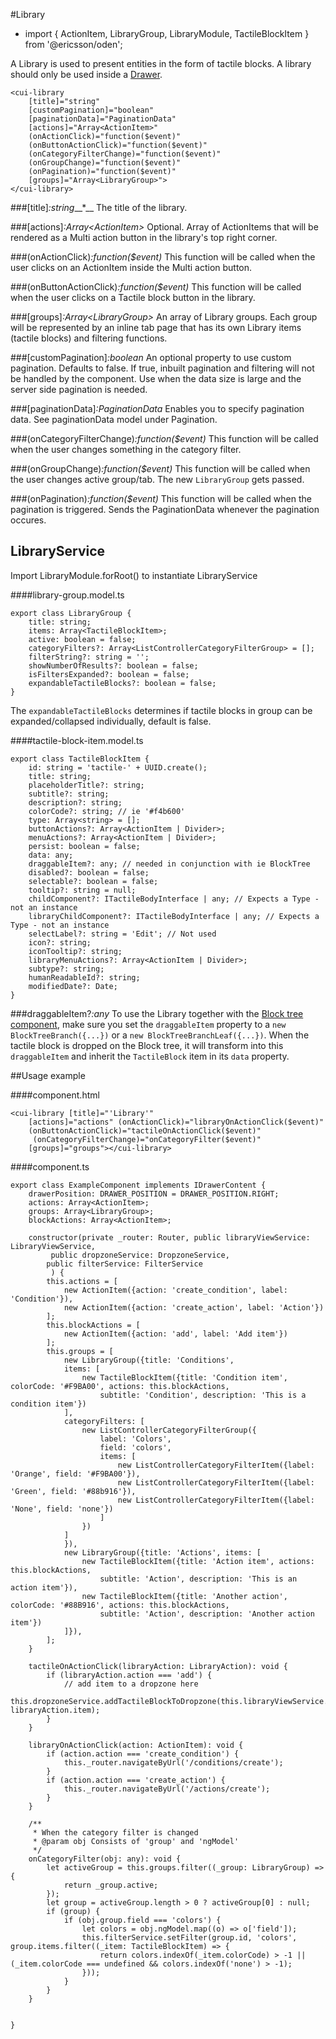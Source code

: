 [//]: # (title: Library)
[//]: # (category: Library)
[//]: # (icon: fa-folder-open)

#Library
* import { ActionItem, LibraryGroup, LibraryModule, TactileBlockItem } from '@ericsson/oden';

A Library is used to present entities in the form of tactile blocks. A library should only be used inside a [Drawer](#/readme/drawer.md).

```
<cui-library
    [title]="string"
    [customPagination]="boolean"
    [paginationData]="PaginationData"
    [actions]="Array<ActionItem>"
    (onActionClick)="function($event)"
    (onButtonActionClick)="function($event)"
    (onCategoryFilterChange)="function($event)"
    (onGroupChange)="function($event)"
    (onPagination)="function($event)"
    [groups]="Array<LibraryGroup>">
</cui-library>
```

###[title]_:string___*__
The title of the library.

###[actions]_:Array&lt;ActionItem&gt;_
Optional. Array of ActionItems that will be rendered as a Multi action button in the library's top right corner.

###(onActionClick)_:function($event)_
This function will be called when the user clicks on an ActionItem inside the Multi action button.

###(onButtonActionClick)_:function($event)_
This function will be called when the user clicks on a Tactile block button in the library.

###[groups]_:Array&lt;LibraryGroup&gt;_
An array of Library groups. Each group will be represented by an inline tab page that has its own Library items (tactile blocks) and filtering functions.

###[customPagination]_:boolean_
An optional property to use custom pagination. Defaults to false. If true, inbuilt pagination and filtering will not be handled by the component.
Use when the data size is large and the server side pagination is needed.

###[paginationData]_:PaginationData_
Enables you to specify pagination data. See paginationData model under Pagination.

###(onCategoryFilterChange)_:function($event)_
This function will be called when the user changes something in the category filter.

###(onGroupChange)_:function($event)_
This function will be called when the user changes active group/tab. The new `LibraryGroup` gets passed.

###(onPagination)_:function($event)_
This function will be called when the pagination is triggered. Sends the PaginationData whenever the pagination occures.

## LibraryService
Import LibraryModule.forRoot() to instantiate LibraryService

####library-group.model.ts
```
export class LibraryGroup {
    title: string;
    items: Array<TactileBlockItem>;
    active: boolean = false;
    categoryFilters?: Array<ListControllerCategoryFilterGroup> = [];
    filterString?: string = '';
    showNumberOfResults?: boolean = false;
    isFiltersExpanded?: boolean = false;
    expandableTactileBlocks?: boolean = false;
}
```
The `expandableTactileBlocks` determines if tactile blocks in group can be expanded/collapsed individually, default is false.

####tactile-block-item.model.ts
```
export class TactileBlockItem {
    id: string = 'tactile-' + UUID.create();
    title: string;
    placeholderTitle?: string;
    subtitle?: string;
    description?: string;
    colorCode?: string; // ie '#f4b600'
    type: Array<string> = [];
    buttonActions?: Array<ActionItem | Divider>;
    menuActions?: Array<ActionItem | Divider>;
    persist: boolean = false;
    data: any;
    draggableItem?: any; // needed in conjunction with ie BlockTree
    disabled?: boolean = false;
    selectable?: boolean = false;
    tooltip?: string = null;
    childComponent?: ITactileBodyInterface | any; // Expects a Type - not an instance
    libraryChildComponent?: ITactileBodyInterface | any; // Expects a Type - not an instance
    selectLabel?: string = 'Edit'; // Not used
    icon?: string;
    iconTooltip?: string;
    libraryMenuActions?: Array<ActionItem | Divider>;
    subtype?: string;
    humanReadableId?: string;
    modifiedDate?: Date;
}
```

###draggableItem?_:any_
To use the Library together with the [Block tree component](#/readme/block-tree.md), make sure you set the `draggableItem` property to a `new BlockTreeBranch({...})` or a `new BlockTreeBranchLeaf({...})`. When the tactile block is dropped on the Block tree, it will transform into this `draggableItem` and inherit the `TactileBlock` item in its `data` property.

##Usage example

####component.html
```
<cui-library [title]="'Library'"
    [actions]="actions" (onActionClick)="libraryOnActionClick($event)"
    (onButtonActionClick)="tactileOnActionClick($event)"
     (onCategoryFilterChange)="onCategoryFilter($event)"
    [groups]="groups"></cui-library>
```

####component.ts
```
export class ExampleComponent implements IDrawerContent {
    drawerPosition: DRAWER_POSITION = DRAWER_POSITION.RIGHT;
    actions: Array<ActionItem>;
    groups: Array<LibraryGroup>;
    blockActions: Array<ActionItem>;

    constructor(private _router: Router, public libraryViewService: LibraryViewService,
         public dropzoneService: DropzoneService,
        public filterService: FilterService
         ) {
        this.actions = [
            new ActionItem({action: 'create_condition', label: 'Condition'}),
            new ActionItem({action: 'create_action', label: 'Action'})
        ];
        this.blockActions = [
            new ActionItem({action: 'add', label: 'Add item'})
        ];
        this.groups = [
            new LibraryGroup({title: 'Conditions',
            items: [
                new TactileBlockItem({title: 'Condition item', colorCode: '#F9BA00', actions: this.blockActions,
                    subtitle: 'Condition', description: 'This is a condition item'})
            ],
            categoryFilters: [
                new ListControllerCategoryFilterGroup({
                    label: 'Colors',
                    field: 'colors',
                    items: [
                        new ListControllerCategoryFilterItem({label: 'Orange', field: '#F9BA00'}),
                        new ListControllerCategoryFilterItem({label: 'Green', field: '#88b916'}),
                        new ListControllerCategoryFilterItem({label: 'None', field: 'none'})
                    ]
                })
            ]
            }),
            new LibraryGroup({title: 'Actions', items: [
                new TactileBlockItem({title: 'Action item', actions: this.blockActions,
                    subtitle: 'Action', description: 'This is an action item'}),
                new TactileBlockItem({title: 'Another action', colorCode: '#88B916', actions: this.blockActions,
                    subtitle: 'Action', description: 'Another action item'})
            ]}),
        ];
    }

    tactileOnActionClick(libraryAction: LibraryAction): void {
        if (libraryAction.action === 'add') {
            // add item to a dropzone here
            this.dropzoneService.addTactileBlockToDropzone(this.libraryViewService.dropzone, libraryAction.item);
        }
    }

    libraryOnActionClick(action: ActionItem): void {
        if (action.action === 'create_condition') {
            this._router.navigateByUrl('/conditions/create');
        }
        if (action.action === 'create_action') {
            this._router.navigateByUrl('/actions/create');
        }
    }

    /**
     * When the category filter is changed
     * @param obj Consists of 'group' and 'ngModel'
     */
    onCategoryFilter(obj: any): void {
        let activeGroup = this.groups.filter((_group: LibraryGroup) => {
            return _group.active;
        });
        let group = activeGroup.length > 0 ? activeGroup[0] : null;
        if (group) {
            if (obj.group.field === 'colors') {
                let colors = obj.ngModel.map((o) => o['field']);
                this.filterService.setFilter(group.id, 'colors', group.items.filter((_item: TactileBlockItem) => {
                    return colors.indexOf(_item.colorCode) > -1 || (_item.colorCode === undefined && colors.indexOf('none') > -1);
                }));
            }
        }
    }


}
```


